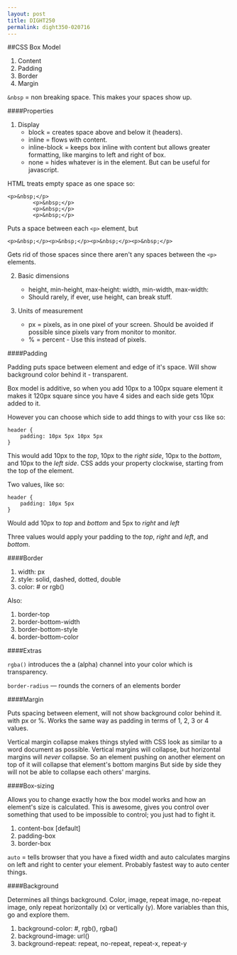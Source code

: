 ```yaml
---
layout: post
title: DIGHT250
permalink: dight350-020716
---
```


##CSS Box Model

1. Content
2. Padding
3. Border
4. Margin

`&nbsp` = non breaking space. This makes your spaces show up.

####Properties

1. Display
    - block = creates space above and below it (headers).
    - inline = flows with content.
    - inline-block = keeps box inline with content but allows greater formatting, like margins to left and right of box.
    - none = hides whatever is in the element. But can be useful for javascript.

HTML treats empty space as one space so:
```
<p>&nbsp;</p>
        <p>&nbsp;</p>
        <p>&nbsp;</p>
        <p>&nbsp;</p>
```

Puts a space between each `<p>` element, but

```
<p>&nbsp;</p><p>&nbsp;</p><p>&nbsp;</p><p>&nbsp;</p>
```

Gets rid of those spaces since there aren't any spaces between the `<p>` elements.

2. Basic dimensions
    - height, min-height, max-height:
        width, min-width, max-width:
    - Should rarely, if ever, use height, can break stuff.

3. Units of measurement
    - px = pixels, as in one pixel of your screen. Should be avoided if possible since pixels vary from monitor to monitor.
    - % = percent - Use this instead of pixels.

####Padding

Padding puts space between element and edge of it's space. Will show background color behind it - transparent.

Box model is additive, so when you add 10px to a 100px square element it makes it 120px square since you have 4 sides and each side gets 10px added to it.

However you can choose which side to add things to with your css like so:
```
header {
    padding: 10px 5px 10px 5px
}
```

This would add 10px to the _top_, 10px to the _right side_, 10px to the _bottom_, and 10px to the _left side_. CSS adds your property clockwise, starting from the top of the element. 

Two values, like so:

```
header {
    padding: 10px 5px
}
```

Would add 10px to _top_ and _bottom_ and 5px to _right_ and _left_

Three values would apply your padding to the _top_, _right_ and _left_, and _bottom_.


####Border

1. width: px
2. style: solid, dashed, dotted, double
3. color: # or rgb()

Also:

1. border-top
2. border-bottom-width
3. border-bottom-style
4. border-bottom-color


####Extras

`rgba()` introduces the a (alpha) channel into your color which is transparency.

`border-radius` — rounds the corners of an elements border

####Margin

Puts spacing between element, will not show background color behind it. with px or %. Works the same way as padding in terms of 1, 2, 3 or 4 values.

Vertical margin collapse makes things styled with CSS look as similar to a word document as possible. Vertical margins will collapse, but horizontal margins will _never_ collapse. So an element pushing on another element on top of it will collapse that element's bottom margins But side by side they will not be able to collapse each others' margins.

####Box-sizing

Allows you to change exactly how the box model works and how an element's size is calculated. This is awesome, gives you control over something that used to be impossible to control; you just had to fight it.

1. content-box [default]
2. padding-box
3. border-box



`auto` = tells browser that you have a fixed width and auto calculates margins on left and right to center your element. Probably fastest way to auto center things.


####Background

Determines all things background. Color, image, repeat image, no-repeat image, only repeat horizontally (x) or vertically (y). More variables than this, go and explore them.

1. background-color: #, rgb(), rgba()
2. background-image: url()
3. background-repeat: repeat, no-repeat, repeat-x, repeat-y
